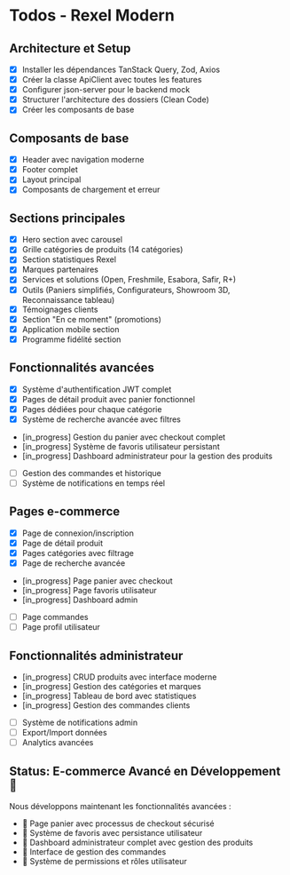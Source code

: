 # Todos - Rexel Modern

## Architecture et Setup
- [x] Installer les dépendances TanStack Query, Zod, Axios
- [x] Créer la classe ApiClient avec toutes les features
- [x] Configurer json-server pour le backend mock
- [x] Structurer l'architecture des dossiers (Clean Code)
- [x] Créer les composants de base

## Composants de base
- [x] Header avec navigation moderne
- [x] Footer complet
- [x] Layout principal
- [x] Composants de chargement et erreur

## Sections principales
- [x] Hero section avec carousel
- [x] Grille catégories de produits (14 catégories)
- [x] Section statistiques Rexel
- [x] Marques partenaires
- [x] Services et solutions (Open, Freshmile, Esabora, Safir, R+)
- [x] Outils (Paniers simplifiés, Configurateurs, Showroom 3D, Reconnaissance tableau)
- [x] Témoignages clients
- [x] Section "En ce moment" (promotions)
- [x] Application mobile section
- [x] Programme fidélité section

## Fonctionnalités avancées
- [x] Système d'authentification JWT complet
- [x] Pages de détail produit avec panier fonctionnel
- [x] Pages dédiées pour chaque catégorie
- [x] Système de recherche avancée avec filtres
- [in_progress] Gestion du panier avec checkout complet
- [in_progress] Système de favoris utilisateur persistant
- [in_progress] Dashboard administrateur pour la gestion des produits
- [ ] Gestion des commandes et historique
- [ ] Système de notifications en temps réel

## Pages e-commerce
- [x] Page de connexion/inscription
- [x] Page de détail produit
- [x] Pages catégories avec filtrage
- [x] Page de recherche avancée
- [in_progress] Page panier avec checkout
- [in_progress] Page favoris utilisateur
- [in_progress] Dashboard admin
- [ ] Page commandes
- [ ] Page profil utilisateur

## Fonctionnalités administrateur
- [in_progress] CRUD produits avec interface moderne
- [in_progress] Gestion des catégories et marques
- [in_progress] Tableau de bord avec statistiques
- [in_progress] Gestion des commandes clients
- [ ] Système de notifications admin
- [ ] Export/Import données
- [ ] Analytics avancées

## Status: E-commerce Avancé en Développement 🚀

Nous développons maintenant les fonctionnalités avancées :
- 🔄 Page panier avec processus de checkout sécurisé
- 🔄 Système de favoris avec persistance utilisateur
- 🔄 Dashboard administrateur complet avec gestion des produits
- 🔄 Interface de gestion des commandes
- 🔄 Système de permissions et rôles utilisateur
